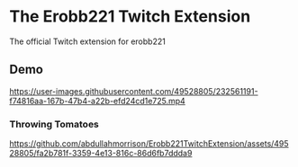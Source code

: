 # The Erobb221 Twitch Extension

The official Twitch extension for erobb221

## Demo

https://user-images.githubusercontent.com/49528805/232561191-f74816aa-167b-47b4-a22b-efd24cd1e725.mp4

### Throwing Tomatoes


https://github.com/abdullahmorrison/Erobb221TwitchExtension/assets/49528805/fa2b781f-3359-4e13-816c-86d6fb7ddda9

